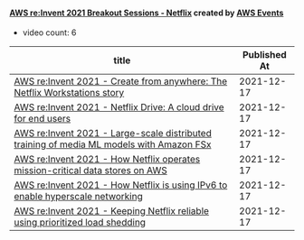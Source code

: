 

#### [AWS re:Invent 2021 Breakout Sessions - Netflix](https://www.youtube.com/playlist?list=PL2yQDdvlhXf8r4Szoi7TvfbH6KXk5SlM1) created by [AWS Events](https://www.youtube.com/channel/UCdoadna9HFHsxXWhafhNvKw)

* video count: 6 

| title                                                                                                                                   | Published At |
| --------------------------------------------------------------------------------------------------------------------------------------- | ------------ |
| [AWS re:Invent 2021 - Create from anywhere: The Netflix Workstations story](https://www.youtube.com/watch?v=sEDM4I3Yqbo)                | 2021-12-17   |
| [AWS re:Invent 2021 - Netflix Drive: A cloud drive for end users](https://www.youtube.com/watch?v=dGMhlkJ2Bwg)                          | 2021-12-17   |
| [AWS re:Invent 2021 - Large-scale distributed training of media ML models with Amazon FSx](https://www.youtube.com/watch?v=Ayt0PTaoovI) | 2021-12-17   |
| [AWS re:Invent 2021 - How Netflix operates mission-critical data stores on AWS](https://www.youtube.com/watch?v=MtGYgilaPgo)            | 2021-12-17   |
| [AWS re:Invent 2021 - How Netflix is using IPv6 to enable hyperscale networking](https://www.youtube.com/watch?v=1DF6yIFIx14)           | 2021-12-17   |
| [AWS re:Invent 2021 - Keeping Netflix reliable using prioritized load shedding](https://www.youtube.com/watch?v=TmNiHbh-6Wg)            | 2021-12-17   |